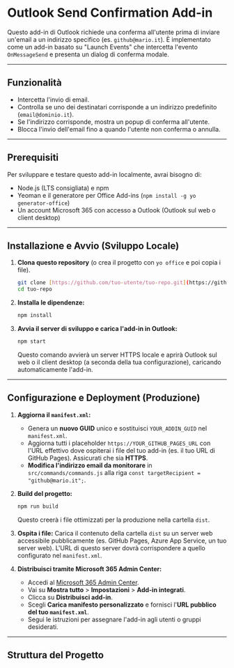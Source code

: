 # Outlook Send Confirmation Add-in

Questo add-in di Outlook richiede una conferma all'utente prima di inviare un'email a un indirizzo specifico (es. `github@mario.it`). È implementato come un add-in basato su "Launch Events" che intercetta l'evento `OnMessageSend` e presenta un dialog di conferma modale.

---

## Funzionalità

* Intercetta l'invio di email.
* Controlla se uno dei destinatari corrisponde a un indirizzo predefinito (`email@dominio.it`).
* Se l'indirizzo corrisponde, mostra un popup di conferma all'utente.
* Blocca l'invio dell'email fino a quando l'utente non conferma o annulla.

---

## Prerequisiti

Per sviluppare e testare questo add-in localmente, avrai bisogno di:

* Node.js (LTS consigliata) e npm
* Yeoman e il generatore per Office Add-ins (`npm install -g yo generator-office`)
* Un account Microsoft 365 con accesso a Outlook (Outlook sul web o client desktop)

---

## Installazione e Avvio (Sviluppo Locale)

1.  **Clona questo repository** (o crea il progetto con `yo office` e poi copia i file).
    ```bash
    git clone [https://github.com/tuo-utente/tuo-repo.git](https://github.com/tuo-utente/tuo-repo.git)
    cd tuo-repo
    ```
2.  **Installa le dipendenze:**
    ```bash
    npm install
    ```
3.  **Avvia il server di sviluppo e carica l'add-in in Outlook:**
    ```bash
    npm start
    ```
    Questo comando avvierà un server HTTPS locale e aprirà Outlook sul web o il client desktop (a seconda della tua configurazione), caricando automaticamente l'add-in.

---

## Configurazione e Deployment (Produzione)

1.  **Aggiorna il `manifest.xml`:**
    * Genera un **nuovo GUID** unico e sostituisci `YOUR_ADDIN_GUID` nel `manifest.xml`.
    * Aggiorna tutti i placeholder `https://YOUR_GITHUB_PAGES_URL` con l'URL effettivo dove ospiterai i file del tuo add-in (es. il tuo URL di GitHub Pages). Assicurati che sia **HTTPS**.
    * **Modifica l'indirizzo email da monitorare** in `src/commands/commands.js` alla riga `const targetRecipient = "github@mario.it";`.

2.  **Build del progetto:**
    ```bash
    npm run build
    ```
    Questo creerà i file ottimizzati per la produzione nella cartella `dist`.

3.  **Ospita i file:**
    Carica il contenuto della cartella `dist` su un server web accessibile pubblicamente (es. GitHub Pages, Azure App Service, un tuo server web). L'URL di questo server dovrà corrispondere a quello configurato nel `manifest.xml`.

4.  **Distribuisci tramite Microsoft 365 Admin Center:**
    * Accedi al [Microsoft 365 Admin Center](https://admin.microsoft.com/).
    * Vai su **Mostra tutto** > **Impostazioni** > **Add-in integrati**.
    * Clicca su **Distribuisci add-in**.
    * Scegli **Carica manifesto personalizzato** e fornisci l'**URL pubblico del tuo `manifest.xml`**.
    * Segui le istruzioni per assegnare l'add-in agli utenti o gruppi desiderati.

---

## Struttura del Progetto
